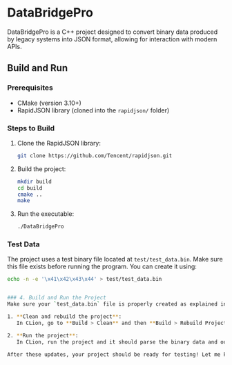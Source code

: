 # DataBridgePro

DataBridgePro is a C++ project designed to convert binary data produced by legacy systems into JSON format, allowing for interaction with modern APIs.

## Build and Run

### Prerequisites
- CMake (version 3.10+)
- RapidJSON library (cloned into the `rapidjson/` folder)

### Steps to Build

1. Clone the RapidJSON library:
    ```bash
    git clone https://github.com/Tencent/rapidjson.git
    ```
2. Build the project:
    ```bash
    mkdir build
    cd build
    cmake ..
    make
    ```

3. Run the executable:
    ```bash
    ./DataBridgePro
    ```

### Test Data
The project uses a test binary file located at `test/test_data.bin`. Make sure this file exists before running the program. You can create it using:
```bash
echo -n -e '\x41\x42\x43\x44' > test/test_data.bin


### 4. Build and Run the Project
Make sure your `test_data.bin` file is properly created as explained in step 2. After creating the binary test data:

1. **Clean and rebuild the project**:
   In CLion, go to **Build > Clean** and then **Build > Rebuild Project**.

2. **Run the project**:
   In CLion, run the project and it should parse the binary data and output it as JSON.

After these updates, your project should be ready for testing! Let me know if any further issues arise during testing.
